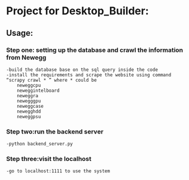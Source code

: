 # Project for Desktop_Builder:

## Usage:
### Step one: setting up the database and crawl the information from Newegg
	-build the database base on the sql query inside the code
	-install the requirements and scrape the website using command
	“scrapy crawl * ” where * could be 
		neweggcpu
		neweggintelboard
		neweggra
		newegggpu
		neweggcase
		newegghdd
		neweggpsu

### Step two:run the backend server
	-python backend_server.py 

### Step three:visit the localhost
	-go to localhost:1111 to use the system 


